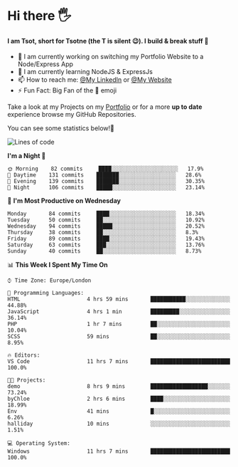 # Hi there :raised_hand_with_fingers_splayed:
#### I am Tsot, short for Tsotne (the T is silent :wink:). I build & break stuff :space_invader:
- :telescope: I am currently working on switching my Portfolio Website to a Node/Express App
- :seedling: I am currently learning NodeJS & ExpressJs
- :mailbox: How to reach me: [@My LinkedIn](https://www.linkedin.com/in/tsotne-gvadzabia/) or [@My Website](https://tsotnegvadzabia.me/contact)
- :zap: Fun Fact: Big Fan of the :space_invader: emoji

Take a look at my Projects on my [Portfolio](https://tsotnegvadzabia.me/) or for a more **up to date** experience browse my GitHub Repositories.

You can see some statistics below!:space_invader:
<!--START_SECTION:waka-->
![Lines of code](https://img.shields.io/badge/From%20Hello%20World%20I%27ve%20Written-2.3%20million%20lines%20of%20code-blue)

**I'm a Night 🦉** 

```text
🌞 Morning    82 commits     ████░░░░░░░░░░░░░░░░░░░░░   17.9% 
🌆 Daytime    131 commits    ███████░░░░░░░░░░░░░░░░░░   28.6% 
🌃 Evening    139 commits    ███████░░░░░░░░░░░░░░░░░░   30.35% 
🌙 Night      106 commits    █████░░░░░░░░░░░░░░░░░░░░   23.14%

```
📅 **I'm Most Productive on Wednesday** 

```text
Monday       84 commits     ████░░░░░░░░░░░░░░░░░░░░░   18.34% 
Tuesday      50 commits     ██░░░░░░░░░░░░░░░░░░░░░░░   10.92% 
Wednesday    94 commits     █████░░░░░░░░░░░░░░░░░░░░   20.52% 
Thursday     38 commits     ██░░░░░░░░░░░░░░░░░░░░░░░   8.3% 
Friday       89 commits     ████░░░░░░░░░░░░░░░░░░░░░   19.43% 
Saturday     63 commits     ███░░░░░░░░░░░░░░░░░░░░░░   13.76% 
Sunday       40 commits     ██░░░░░░░░░░░░░░░░░░░░░░░   8.73%

```


📊 **This Week I Spent My Time On** 

```text
⌚︎ Time Zone: Europe/London

💬 Programming Languages: 
HTML                     4 hrs 59 mins       ███████████░░░░░░░░░░░░░░   44.88% 
JavaScript               4 hrs 1 min         █████████░░░░░░░░░░░░░░░░   36.14% 
PHP                      1 hr 7 mins         ██░░░░░░░░░░░░░░░░░░░░░░░   10.04% 
SCSS                     59 mins             ██░░░░░░░░░░░░░░░░░░░░░░░   8.95%

🔥 Editors: 
VS Code                  11 hrs 7 mins       █████████████████████████   100.0%

🐱‍💻 Projects: 
demo                     8 hrs 9 mins        ██████████████████░░░░░░░   73.24% 
byChloe                  2 hrs 6 mins        ████░░░░░░░░░░░░░░░░░░░░░   18.99% 
Env                      41 mins             █░░░░░░░░░░░░░░░░░░░░░░░░   6.26% 
halliday                 10 mins             ░░░░░░░░░░░░░░░░░░░░░░░░░   1.51%

💻 Operating System: 
Windows                  11 hrs 7 mins       █████████████████████████   100.0%

```


<!--END_SECTION:waka-->
